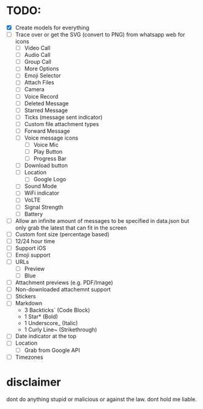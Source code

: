 # TODO:
- [x] Create models for everything
- [ ] Trace over or get the SVG (convert to PNG) from whatsapp web for icons
    - [ ] Video Call
    - [ ] Audio Call
    - [ ] Group Call
    - [ ] More Options
    - [ ] Emoji Selector
    - [ ] Attach Files
    - [ ] Camera
    - [ ] Voice Record
    - [ ] Deleted Message
    - [ ] Starred Message
    - [ ] Ticks (message sent indicator)
    - [ ] Custom file attachment types
    - [ ] Forward Message
    - [ ] Voice message icons
        - [ ] Voice Mic
        - [ ] Play Button
        - [ ] Progress Bar
    - [ ] Download button
    - [ ] Location
        - [ ] Google Logo

    - [ ] Sound Mode
    - [ ] WiFi indicator
    - [ ] VoLTE
    - [ ] Signal Strength
    - [ ] Battery

- [ ] Allow an infinite amount of messages to be specified in data.json but only grab the latest that can fit in the screen
- [ ] Custom font size (percentage based)
- [ ] 12/24 hour time
- [ ] Support iOS
- [ ] Emoji support
- [ ] URLs
    - [ ] Preview
    - [ ] Blue
- [ ] Attachment previews (e.g. PDF/Image)
- [ ] Non-downloaded attachemnt support
- [ ] Stickers
- [ ] Markdown
    - 3 Backticks` (Code Block)
    - 1 Star* (Bold)
    - 1 Underscore_ (Italic)
    - 1 Curly Line~ (Strikethrough)
- [ ] Date indicator at the top
- [ ] Location
    - [ ] Grab from Google API
- [ ] Timezones

# disclaimer

dont do anything stupid or malicious or against the law. dont hold me liable.

